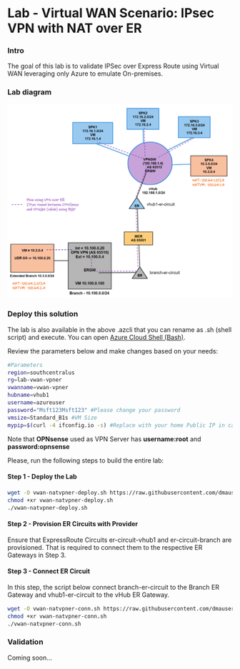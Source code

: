 # Lab - Virtual WAN Scenario: IPsec VPN with NAT over ER

### Intro

The goal of this lab is to validate IPSec over Express Route using Virtual WAN leveraging only Azure to emulate On-premises.

### Lab diagram

![network diagram](./media/vpnnatoverer-vwan.png)

### Deploy this solution

The lab is also available in the above .azcli that you can rename as .sh (shell script) and execute. You can open [Azure Cloud Shell (Bash)](https://shell.azure.com).

Review the parameters below and make changes based on your needs:

```Bash
#Parameters
region=southcentralus
rg=lab-vwan-vpner
vwanname=vwan-vpner
hubname=vhub1
username=azureuser
password="Msft123Msft123" #Please change your password
vmsize=Standard_B1s #VM Size
mypip=$(curl -4 ifconfig.io -s) #Replace with your home Public IP in case you run this over Cloudshell
```

Note that **OPNsense** used as VPN Server has **username:root** and **password:opnsense**

Please, run the following steps to build the entire lab:

#### Step 1 - Deploy the Lab

```bash
wget -O vwan-natvpner-deploy.sh https://raw.githubusercontent.com/dmauser/azure-virtualwan/main/natvpn-over-er/natvpner-deploy.azcli
chmod +xr vwan-natvpner-deploy.sh
./vwan-natvpner-deploy.sh
```

#### Step 2 - Provision ER Circuits with Provider

Ensure that ExpressRoute Circuits er-circuit-vhub1 and er-circuit-branch are provisioned. That is required to connect them to the respective ER Gateways in Step 3.

#### Step 3 - Connect ER Circuit

In this step, the script below connect branch-er-circuit to the Branch ER Gateway and vhub1-er-circuit to the vHub ER Gateway.

```bash
wget -O vwan-natvpner-conn.sh https://raw.githubusercontent.com/dmauser/azure-virtualwan/main/vpn-over-er/natvpner-conn.azcli
chmod +xr vwan-natvpner-conn.sh
./vwan-natvpner-conn.sh
```

### Validation

Coming soon...